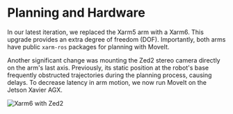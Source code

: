# Planning and Hardware

In our latest iteration, we replaced the Xarm5 arm with a Xarm6. This upgrade provides an extra degree of freedom (DOF). Importantly, both arms have public `xarm-ros` packages for planning with MoveIt.

Another significant change was mounting the Zed2 stereo camera directly on the arm's last axis. Previously, its static position at the robot's base frequently obstructed trajectories during the planning process, causing delays. To decrease latency in arm motion, we now run MoveIt on the Jetson Xavier AGX.

![Xarm6 with Zed2](../../../../../assets/home/Manipulation/xarm.png)